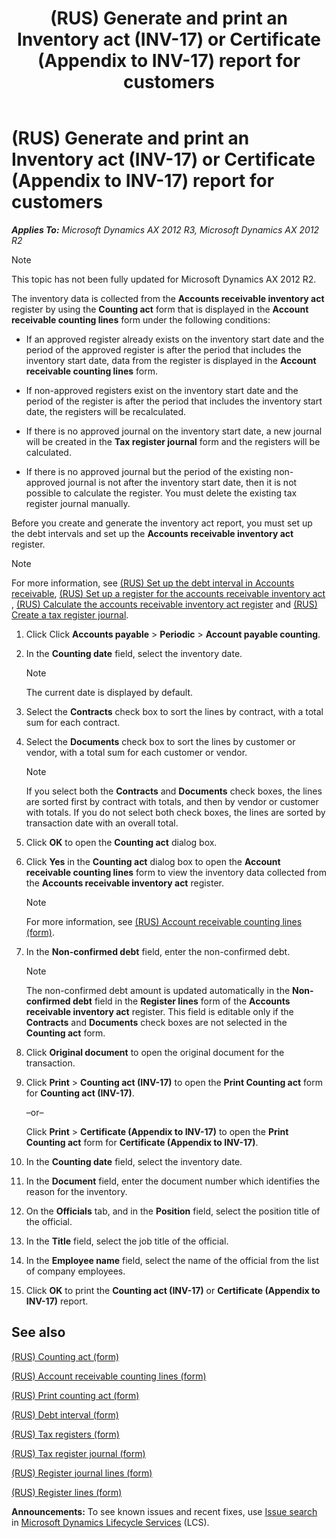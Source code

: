 ﻿---
title: (RUS) Generate and print an Inventory act (INV-17) or Certificate (Appendix to INV-17) report for customers
TOCTitle: (RUS) Generate and print an Inventory act (INV-17) or Certificate (Appendix to INV-17) report for customers
ms:assetid: f8f96e8d-b58a-45b4-a363-3411f73619e2
ms:mtpsurl: https://technet.microsoft.com/en-us/library/JJ678645(v=AX.60)
ms:contentKeyID: 49388127
ms.date: 04/18/2014
mtps_version: v=AX.60
---

# (RUS) Generate and print an Inventory act (INV-17) or Certificate (Appendix to INV-17) report for customers 


_**Applies To:** Microsoft Dynamics AX 2012 R3, Microsoft Dynamics AX 2012 R2_


> [!NOTE]
> <P>This topic has not been fully updated for Microsoft Dynamics AX 2012 R2.</P>



The inventory data is collected from the **Accounts receivable inventory act** register by using the **Counting act** form that is displayed in the **Account receivable counting lines** form under the following conditions:

  - If an approved register already exists on the inventory start date and the period of the approved register is after the period that includes the inventory start date, data from the register is displayed in the **Account receivable counting lines** form.

  - If non-approved registers exist on the inventory start date and the period of the register is after the period that includes the inventory start date, the registers will be recalculated.

  - If there is no approved journal on the inventory start date, a new journal will be created in the **Tax register journal** form and the registers will be calculated.

  - If there is no approved journal but the period of the existing non-approved journal is not after the inventory start date, then it is not possible to calculate the register. You must delete the existing tax register journal manually.

Before you create and generate the inventory act report, you must set up the debt intervals and set up the **Accounts receivable inventory act** register.


> [!NOTE]
> <P>For more information, see <A href="rus-set-up-the-debt-interval-in-accounts-receivable.md">(RUS) Set up the debt interval in Accounts receivable</A>, <A href="rus-set-up-a-register-for-the-accounts-receivable-inventory-act.md">(RUS) Set up a register for the accounts receivable inventory act</A> , <A href="rus-calculate-the-accounts-receivable-inventory-act-register.md">(RUS) Calculate the accounts receivable inventory act register</A> and <A href="rus-create-a-tax-register-journal.md">(RUS) Create a tax register journal</A>.</P>



1.  Click Click **Accounts payable** \> **Periodic** \> **Account payable counting**.

2.  In the **Counting date** field, select the inventory date.
    

    > [!NOTE]
    > <P>The current date is displayed by default.</P>



3.  Select the **Contracts** check box to sort the lines by contract, with a total sum for each contract.

4.  Select the **Documents** check box to sort the lines by customer or vendor, with a total sum for each customer or vendor.
    

    > [!NOTE]
    > <P>If you select both the <STRONG>Contracts</STRONG> and <STRONG>Documents</STRONG> check boxes, the lines are sorted first by contract with totals, and then by vendor or customer with totals. If you do not select both check boxes, the lines are sorted by transaction date with an overall total.</P>



5.  Click **OK** to open the **Counting act** dialog box.

6.  Click **Yes** in the **Counting act** dialog box to open the **Account receivable counting lines** form to view the inventory data collected from the **Accounts receivable inventory act** register.
    

    > [!NOTE]
    > <P>For more information, see <A href="https://technet.microsoft.com/en-us/library/jj841092(v=ax.60)">(RUS) Account receivable counting lines (form)</A>.</P>



7.  In the **Non-confirmed debt** field, enter the non-confirmed debt.
    

    > [!NOTE]
    > <P>The non-confirmed debt amount is updated automatically in the <STRONG>Non-confirmed debt</STRONG> field in the <STRONG>Register lines</STRONG> form of the <STRONG>Accounts receivable inventory act</STRONG> register. This field is editable only if the <STRONG>Contracts</STRONG> and <STRONG>Documents</STRONG> check boxes are not selected in the <STRONG>Counting act</STRONG> form.</P>



8.  Click **Original document** to open the original document for the transaction.

9.  Click **Print** \> **Counting act (INV-17)** to open the **Print Counting act** form for **Counting act (INV-17)**.
    
    –or–
    
    Click **Print** \> **Certificate (Appendix to INV-17)** to open the **Print Counting act** form for **Certificate (Appendix to INV-17)**.

10. In the **Counting date** field, select the inventory date.

11. In the **Document** field, enter the document number which identifies the reason for the inventory.

12. On the **Officials** tab, and in the **Position** field, select the position title of the official.

13. In the **Title** field, select the job title of the official.

14. In the **Employee name** field, select the name of the official from the list of company employees.

15. Click **OK** to print the **Counting act (INV-17)** or **Certificate (Appendix to INV-17)** report.

## See also

[(RUS) Counting act (form)](https://technet.microsoft.com/en-us/library/jj665262\(v=ax.60\))

[(RUS) Account receivable counting lines (form)](https://technet.microsoft.com/en-us/library/jj841092\(v=ax.60\))

[(RUS) Print counting act (form)](https://technet.microsoft.com/en-us/library/jj839668\(v=ax.60\))

[(RUS) Debt interval (form)](https://technet.microsoft.com/en-us/library/jj853236\(v=ax.60\))

[(RUS) Tax registers (form)](https://technet.microsoft.com/en-us/library/jj853195\(v=ax.60\))

[(RUS) Tax register journal (form)](https://technet.microsoft.com/en-us/library/jj856114\(v=ax.60\))

[(RUS) Register journal lines (form)](https://technet.microsoft.com/en-us/library/jj839663\(v=ax.60\))

[(RUS) Register lines (form)](https://technet.microsoft.com/en-us/library/jj943751\(v=ax.60\))

  
**Announcements:** To see known issues and recent fixes, use [Issue search](http://go.microsoft.com/fwlink/?linkid=389258) in [Microsoft Dynamics Lifecycle Services](http://go.microsoft.com/fwlink/?linkid=306505) (LCS).

